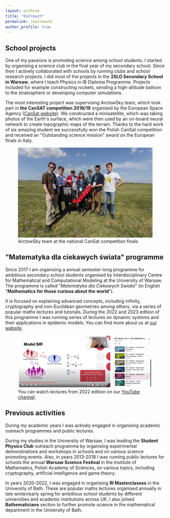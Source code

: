 ```yaml
---
layout: archive
title: "Outreach"
permalink: /outreach/
author_profile: true
---
```


School projects
---

One of my passions is promoting science among school students. I started by organising a science club in the final year of my secondary school. Since then I actively collaborated with schools by running clubs and school research projects. I did most of the projects in the **2SLO Secondary School in Warsaw**, where I teach Physics in IB Diploma Programme. Projects included for example constructing rockets, sending a high-altitude balloon to the stratosphere or developing computer simulations.

The most interesting project was supervising ArctowSky team, which took part in **the CanSAT competition 2018/19** organised by the European Space Agency (<a href="https://www.esa.int/Education/CanSat">CanSat website</a>). We constructed a minisatellite, which was taking photos of the Earth's surface, which were then used by an on-board neural network to create topographic maps of the terrain. Thanks to the hard work of six amazing student we successfully won the Polish CanSat competition and received an "Outstanding science mission" award on the European finals in Italy.

<figure class="image">
  <img src="/images/CanSat.jpg">
  <figcaption>ArctowSky team at the national CanSat competition finals</figcaption>
</figure>

"Matematyka dla ciekawych świata" programme
---

Since 2017 I am organising a annual semester-long programme for ambitious secondary school students organised by Interdisciplinary Centre for Mathematical and Computational Modeling at the University of Warsaw. The programme is called "*Matematyka dla Ciekawych Swiata*" (in English "**Mathematics for those curious about the world**").

It is focused on explaining advanced concepts, including infinity, cryptography and non-Euclidean geometries among others, via a series of popular maths lectures and tutorials. During the 2022 and 2023 edition of this programme I was running series of lectures on dynamic systems and their applications in epidemic models. You can find more about us at <a href="https://ciekawi.icm.edu.pl/">our website</a>.

<figure class="image">
  <img src="/images/MdCS.png">
  <figcaption>You can watch lectures from 2022 edition on our <a href="https://youtu.be/4q8OvomjOf8">YouTube channel</a>.</figcaption>
</figure>



Previous activities
---

During my academic years I was actively engaged in organising academic outreach programmes and public lectures. 

During my studies in the University of Warsaw, I was leading the **Student Physics Club** outreach programme by organising experimental demonstrations and workshops in schools and on various science promoting events. Also, in years 2013-2018 I was running public lectures for schools the annual **Warsaw Science Festival** in the Institute of Mathematics, Polish Academy of Sciences, on various topics, including cryptography, artificial intelligence and game theory.

In years 2020-2022, I was engaged in organising **RI Masterclasses** in the University of Bath. These are popular maths lectures organised annually in late winter/early spring for ambitious school students by different universities and academic institutions across UK. I also joined **Bathematicians** section to further promote science in the mathematical department in the University of Bath. 
